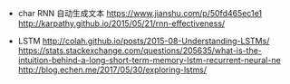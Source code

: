 - char RNN 自动生成文本
https://www.jianshu.com/p/50fd465ec1e1
http://karpathy.github.io/2015/05/21/rnn-effectiveness/





- LSTM
http://colah.github.io/posts/2015-08-Understanding-LSTMs/
https://stats.stackexchange.com/questions/205635/what-is-the-intuition-behind-a-long-short-term-memory-lstm-recurrent-neural-ne
http://blog.echen.me/2017/05/30/exploring-lstms/
